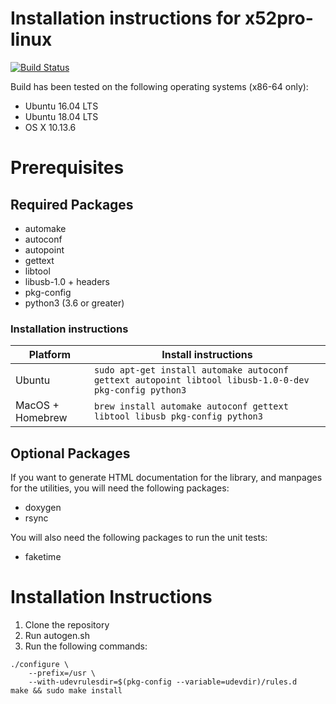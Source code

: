 Installation instructions for x52pro-linux
==========================================

[![Build Status](https://www.travis-ci.org/nirenjan/x52pro-linux.svg?branch=master)](https://www.travis-ci.org/nirenjan/x52pro-linux)

Build has been tested on the following operating systems (x86-64 only):

* Ubuntu 16.04 LTS
* Ubuntu 18.04 LTS
* OS X 10.13.6

# Prerequisites

## Required Packages

* automake
* autoconf
* autopoint
* gettext
* libtool
* libusb-1.0 + headers
* pkg-config
* python3 (3.6 or greater)

### Installation instructions

| Platform | Install instructions |
| -------- | -------------------- |
| Ubuntu   | `sudo apt-get install automake autoconf gettext autopoint libtool libusb-1.0-0-dev pkg-config python3` |
| MacOS + Homebrew  | `brew install automake autoconf gettext libtool libusb pkg-config python3` |

## Optional Packages

If you want to generate HTML documentation for the library, and manpages for
the utilities, you will need the following packages:

* doxygen
* rsync

You will also need the following packages to run the unit tests:

* faketime

# Installation Instructions

1. Clone the repository
2. Run autogen.sh
3. Run the following commands:
```
./configure \
    --prefix=/usr \
    --with-udevrulesdir=$(pkg-config --variable=udevdir)/rules.d
make && sudo make install
```

